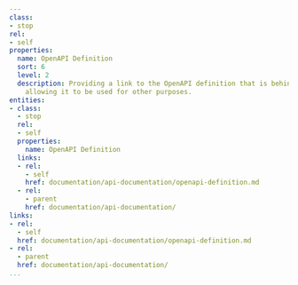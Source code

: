 ```yaml
---
class:
- stop
rel:
- self
properties:
  name: OpenAPI Definition
  sort: 6
  level: 2
  description: Providing a link to the OpenAPI definition that is behind the documentation,
    allowing it to be used for other purposes.
entities:
- class:
  - stop
  rel:
  - self
  properties:
    name: OpenAPI Definition
  links:
  - rel:
    - self
    href: documentation/api-documentation/openapi-definition.md
  - rel:
    - parent
    href: documentation/api-documentation/
links:
- rel:
  - self
  href: documentation/api-documentation/openapi-definition.md
- rel:
  - parent
  href: documentation/api-documentation/
...
```

